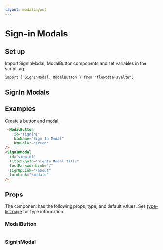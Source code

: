 ```yaml
---
layout: modalLayout
---
```


<script>
  import { SignInModal, ModalButton, Table, TableDefaultRow, Breadcrumb }from '$lib/index';
  import componentProps1 from '../props/ModalButton.json'
  import componentProps2 from '../props/SignInModal.json'
  export let items1 = componentProps1.props
  export let items2 = componentProps2.props
	let propHeader = ['Name', 'Type', 'Default']
	// console.log(items)
	let divClass='w-full relative overflow-x-auto shadow-md sm:rounded-lg'

  let signmodal;
</script>

<h1 class="text-3xl w-full dark:text-white py-8">Sign-in Modals</h1>

<h2 class="text-2xl w-full dark:text-white py-8">Set up</h2>

<p class="dark:text-white text-base py-4">Import SignInModal, ModalButton components and set variables in the script tag.</p>

```html
import { SignInModal, ModalButton } from "flowbite-svelte";
```

<h2 class="text-2xl w-full dark:text-white py-8">SignIn Modals</h2>

<h2 class="text-2xl w-full dark:text-white py-8">Examples</h2>

<div class="container flex flex-wrap justify-center rounded-xl mx-auto bg-gradient-to-r bg-white dark:bg-gray-900 border border-gray-200 dark:border-gray-700 p-2 sm:p-6">
  <ModalButton
    id="signin1"
    btnName="Sign In Modal"
    btnColor="green"
  />
</div>

<SignInModal
  id="signin1"
  titleSignIn="SignIn Modal Title"
  lostPasswordLink="/"
  signUpLink="/about"
  formLink="/modals"
/>


<p class="dark:text-white text-base py-4">Create a button and modal.</p>

```html
 <ModalButton
    id="signin1"
    btnName="Sign In Modal"
    btnColor="green"
/>
<SignInModal
  id="signin1"
  titleSignIn="SignIn Modal Title"
  lostPasswordLink="/"
  signUpLink="/about"
  formLink="/modals"
/>
```

<h2 class="text-2xl w-full dark:text-white py-8">Props</h2>

<p>The component has the following props, type, and default values. See <a href="/type-list" class="text-blue-600 hover:underline dark:text-blue-500">type-list page</a> for type information.</p>

<h3>ModalButton</h3>

<Table header={propHeader} {divClass} >
  <TableDefaultRow items={items1} rowState='hover' />
</Table>

<h3>SignInModal</h3>

<Table header={propHeader} {divClass} >
  <TableDefaultRow items={items2} rowState='hover' />
</Table>